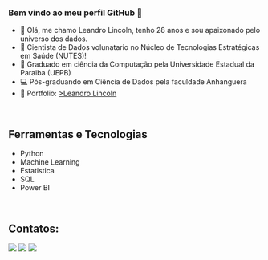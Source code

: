 
### Bem vindo ao meu perfil GitHub 👋



- 👨 Olá, me chamo Leandro Lincoln, tenho 28 anos e sou apaixonado pelo universo dos dados.
- 🔭 Cientista de Dados volunatario no Núcleo de Tecnologias Estratégicas em Saúde (NUTES)!
- :bookmark_tabs: Graduado em ciência da Computação pela Universidade Estadual da Paraiba (UEPB)
- :computer: Pós-graduando em Ciência de Dados pela faculdade Anhanguera
- 📖 Portfolio: <a href ="https://leandrolincoln.vercel.app" target="_blank"> >Leandro Lincoln</a>

   



<br/>

## Ferramentas e Tecnologias

- Python
- Machine Learning
- Estatistica
- SQL
- Power BI




<br/>




## Contatos:

<div>
<a href = "mailto:leandrolinkoln13@gmail.com"><img src="https://img.shields.io/badge/Gmail-D14836?style=for-the-badge&logo=gmail&logoColor=white" target="_blank"></a> <a href="https://www.linkedin.com/in/leandrolincoln/" target="_blank"><img src="https://img.shields.io/badge/-LinkedIn-%230077B5?style=for-the-badge&logo=linkedin&logoColor=white" target="_blank"></a>  <a href="https://instagram.com/leandrolinkoln/" target="_blank"><img src="https://img.shields.io/badge/-Instagram-%23E4405F?style=for-the-badge&logo=instagram&logoColor=white" target="_blank"></a>
</div>
          
          
<br/>




